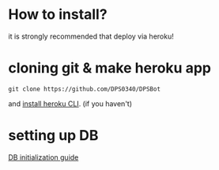 # How to install?

it is strongly recommended that deploy via heroku!


# cloning git & make heroku app

```
git clone https://github.com/DPS0340/DPSBot
```
and [install heroku CLI](https://devcenter.heroku.com/articles/heroku-cli#download-and-install). (if you haven't)


# setting up DB

[DB initialization guide](https://github.com/DPS0340/DPSBot/blob/master/db-init/README.md)
